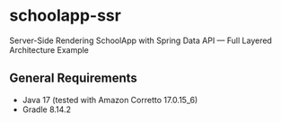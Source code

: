# schoolapp-ssr
Server-Side Rendering SchoolApp with Spring Data API — Full Layered Architecture Example

## General Requirements
- Java 17 (tested with Amazon Corretto 17.0.15_6)
- Gradle 8.14.2

